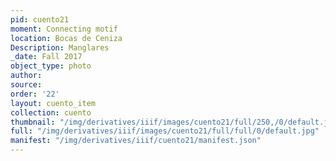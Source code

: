 ```yaml
---
pid: cuento21
moment: Connecting motif
location: Bocas de Ceniza
Description: Manglares
_date: Fall 2017
object_type: photo
author: 
source: 
order: '22'
layout: cuento_item
collection: cuento
thumbnail: "/img/derivatives/iiif/images/cuento21/full/250,/0/default.jpg"
full: "/img/derivatives/iiif/images/cuento21/full/full/0/default.jpg"
manifest: "/img/derivatives/iiif/cuento21/manifest.json"
---
```

